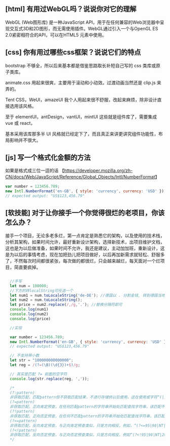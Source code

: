 
## [html] 有用过WebGL吗？说说你对它的理解

  WebGL (Web图形库) 是一种JavaScript API，用于在任何兼容的Web浏览器中呈现交互式3D和2D图形，而无需使用插件。WebGL通过引入一个与OpenGL ES 2.0紧密相符合的API，可以在HTML5 元素中使用。


## [css] 你有用过哪些css框架？说说它们的特点

  bootstrap 不够全，所以后来基本都是借鉴思路取长补短自己写的 css 类库或原子类库。
  
  animate.css 用起来很爽，主要用于滚动和小动效。过渡动画当然还是 clip.js 来弄的。
  
  Tent CSS，WeUI，amazeUI 我个人用起来很不舒服，改起来麻烦，除非设计直接选用该风格。

  至于 elementUI，antDesign，vantUI，mintUI 这些就是组件库了，需要集成 vue 或 react，
  
  基本采用该库那多半 UI 风格就已经定下了，而且真正来讲更讲究组件功能性，布局影响并不很大。

## [js] 写一个格式化金额的方法

  如果是格式成三位一逗的话 【<a href="https://developer.mozilla.org/zh-CN/docs/Web/JavaScript/Reference/Global_Objects/Intl/NumberFormat" target="_blank">https://developer.mozilla.org/zh-CN/docs/Web/JavaScript/Reference/Global_Objects/Intl/NumberFormat</a>】

```javascript
var number = 123456.789;
new Intl.NumberFormat('en-GB', { style: 'currency', currency: 'USD' }).format(number)
// expected output: "US$123,456.79"
```

## [软技能] 对于让你接手一个你觉得很烂的老项目，你该怎么办？

  接手一个项目，无论多老多烂，第一点肯定是熟悉它的架构，以及使用的技术栈，分析其架构，如果时间允许，最好重新设计架构，选择新技术，出项目维护文档，这也是为以后做准备，如果时间不允许，我还是建议，主动加加班，重新设计，这是为以后的事情考虑，现在加把劲儿把项目做好，以后再加新需求就轻松、舒服多了，不然每次时间都很紧张，每次做的都很烂，只会越来越烂，每天面对一个烂项目，简直要疯掉。


```javascript

  //手写
  let num = 100000;
  //下方的转localString可任选一个
  let num1 = num.toLocaleString('de-DE'); //德国以 . 分割金钱, 转到德国当地格式化方案即可
  let num2 = num.toLocaleString();
  let price = num2.replace(/,/g,'.'); //替换分隔符即可
  console.log(num1)
  console.log(num2)
  console.log(price)

  //实现

  var number = 123456.789;
  new Intl.NumberFormat('en-GB', { style: 'currency', currency: 'USD' }).format(number)
  // expected output: "US$123,456.79"

  // 不支持带小数
  let str = "100000000000000";
  let reg = /(?=(\B)(\d{3})+$)/g;

  // 其实是匹配 ?= 前面的空字符
  console.log(str.replace(reg, ','));

  /*
  (?:pattern)
  非获取匹配，匹配pattern但不获取匹配结果，不进行存储供以后使用。这在使用或字符“(|)”来组合一个模式的各个部分是很有用。例如“industr(?:y|ies)”就是一个比“industry|industries”更简略的表达式。
  (?=pattern)
  非获取匹配，正向肯定预查，在任何匹配pattern的字符串开始处匹配查找字符串，该匹配不需要获取供以后使用。例如，“Windows(?=95|98|NT|2000)”能匹配“Windows2000”中的“Windows”，但不能匹配“Windows3.1”中的“Windows”。预查不消耗字符，也就是说，在一个匹配发生后，在最后一次匹配之后立即开始下一次匹配的搜索，而不是从包含预查的字符之后开始。
  (?!pattern)
  非获取匹配，正向否定预查，在任何不匹配pattern的字符串开始处匹配查找字符串，该匹配不需要获取供以后使用。例如“Windows(?!95|98|NT|2000)”能匹配“Windows3.1”中的“Windows”，但不能匹配“Windows2000”中的“Windows”。
  (?<=pattern)
  非获取匹配，反向肯定预查，与正向肯定预查类似，只是方向相反。例如，“(?<=95|98|NT|2000)Windows”能匹配“2000Windows”中的“Windows”，但不能匹配“3.1Windows”中的“Windows”。
  (?<!pattern)
  非获取匹配，反向否定预查，与正向否定预查类似，只是方向相反。例如“(?<!95|98|NT|2000)Windows”能匹配“3.1Windows”中的“Windows”，但不能匹配“2000Windows”中的“Windows”。这个地方不正确，有问题
  */


```
